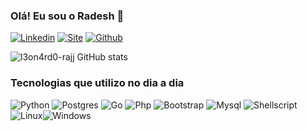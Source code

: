 ### Olá! Eu sou o Radesh 🖖

[![Linkedin](https://img.shields.io/badge/LinkedIn-0077B5?style=for-the-badge&logo=linkedin&logoColor=white)](linkedin.com/in/leonardo-vargas-001244241)
[![Site](https://img.shields.io/badge/website-000000?style=for-the-badge&logo=About.me&logoColor=white)](https://l3on4rd0-rajj.github.io/)
[![Github](https://img.shields.io/badge/GitHub-100000?style=for-the-badge&logo=github&logoColor=white)](https://github.com/l3on4rd0-rajj)

![l3on4rd0-rajj GitHub stats](https://github-readme-stats.vercel.app/api?username=l3on4rd0-rajj&show_icons=true&theme=dracula)

### Tecnologias que utilizo no dia a dia

![Python](https://img.shields.io/badge/Python-3776AB?style=for-the-badge&logo=python&logoColor=white)
![Postgres](https://img.shields.io/badge/PostgreSQL-316192?style=for-the-badge&logo=postgresql&logoColor=white)
![Go](https://img.shields.io/badge/Go-00ADD8?style=for-the-badge&logo=go&logoColor=white)
![Php](https://img.shields.io/badge/PHP-777BB4?style=for-the-badge&logo=php&logoColor=white)
![Bootstrap](https://img.shields.io/badge/Bootstrap-563D7C?style=for-the-badge&logo=bootstrap&logoColor=white)
![Mysql](https://img.shields.io/badge/MySQL-00000F?style=for-the-badge&logo=mysql&logoColor=white)
![Shellscript](https://img.shields.io/badge/Shell_Script-121011?style=for-the-badge&logo=gnu-bash&logoColor=white)
![Linux](https://img.shields.io/badge/Linux-FCC624?style=for-the-badge&logo=linux&logoColor=black)![Windows](https://img.shields.io/badge/Windows-0078D6?style=for-the-badge&logo=windows&logoColor=white)




